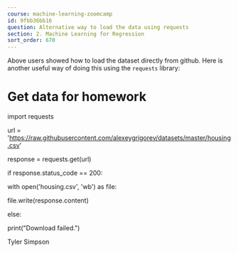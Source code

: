 ```yaml
---
course: machine-learning-zoomcamp
id: 9fbb36bb16
question: Alternative way to load the data using requests
section: 2. Machine Learning for Regression
sort_order: 670
---
```


Above users showed how to load the dataset directly from github. Here is another useful way of doing this using the `requests` library:

# Get data for homework

import requests

url = 'https://raw.githubusercontent.com/alexeygrigorev/datasets/master/housing.csv'

response = requests.get(url)

if response.status_code == 200:

with open('housing.csv', 'wb') as file:

file.write(response.content)

else:

print("Download failed.")

Tyler Simpson

